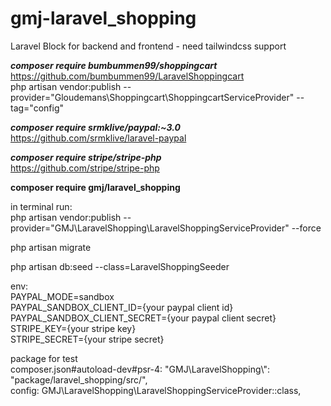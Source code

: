 # gmj-laravel_shopping

Laravel Block for backend and frontend - need tailwindcss support

**_composer require bumbummen99/shoppingcart_**<br>
https://github.com/bumbummen99/LaravelShoppingcart<br>
php artisan vendor:publish --provider="Gloudemans\Shoppingcart\ShoppingcartServiceProvider" --tag="config"<br>

**_composer require srmklive/paypal:~3.0_**<br>
https://github.com/srmklive/laravel-paypal<br>

**_composer require stripe/stripe-php_**<br>
https://github.com/stripe/stripe-php<br>

**composer require gmj/laravel_shopping**

in terminal run:<br/>
php artisan vendor:publish --provider="GMJ\LaravelShopping\LaravelShoppingServiceProvider" --force

php artisan migrate

php artisan db:seed --class=LaravelShoppingSeeder

env:<br />
PAYPAL_MODE=sandbox<br>
PAYPAL_SANDBOX_CLIENT_ID={your paypal client id}<br>
PAYPAL_SANDBOX_CLIENT_SECRET={your paypal client secret}<br>
STRIPE_KEY={your stripe key}<br>
STRIPE_SECRET={your stripe secret}<br>

package for test<br>
composer.json#autoload-dev#psr-4: "GMJ\\LaravelShopping\\": "package/laravel_shopping/src/",<br>
config: GMJ\LaravelShopping\LaravelShoppingServiceProvider::class,
